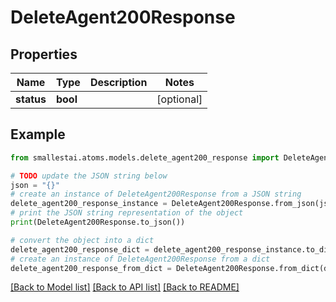 # DeleteAgent200Response


## Properties

Name | Type | Description | Notes
------------ | ------------- | ------------- | -------------
**status** | **bool** |  | [optional] 

## Example

```python
from smallestai.atoms.models.delete_agent200_response import DeleteAgent200Response

# TODO update the JSON string below
json = "{}"
# create an instance of DeleteAgent200Response from a JSON string
delete_agent200_response_instance = DeleteAgent200Response.from_json(json)
# print the JSON string representation of the object
print(DeleteAgent200Response.to_json())

# convert the object into a dict
delete_agent200_response_dict = delete_agent200_response_instance.to_dict()
# create an instance of DeleteAgent200Response from a dict
delete_agent200_response_from_dict = DeleteAgent200Response.from_dict(delete_agent200_response_dict)
```
[[Back to Model list]](../README.md#documentation-for-models) [[Back to API list]](../README.md#documentation-for-api-endpoints) [[Back to README]](../README.md)


